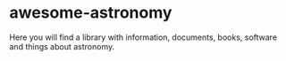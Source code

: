 # awesome-astronomy
Here you will find a library with information, documents, books, software and things about astronomy.
